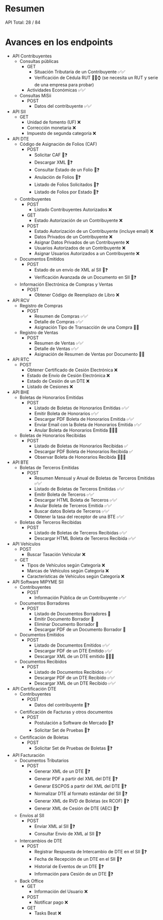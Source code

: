 # Resumen
API Total: 28 / 84

# Avances en los endpoints

- API Contribuyentes
	- Consultas públicas
		- GET
			- Situación Tributaria de un Contribuyente ✅✅
			- Verificación de Cédula RUT 🚧🚧⌚ (se necesita un RUT y serie de una empresa para probar)
		- Actividades Económicas ✅✅
	- Consultas MiSii
		- POST
			- Datos del contribuyente ✅✅
- API SII
	- GET
		- Unidad de fomento (UF) ❌
		- Corrección monetaria ❌
		- Impuesto de segunda categoría ❌
- API DTE
	- Código de Asignación de Folios (CAF)
		- POST
			- Solicitar CAF 🚧❓
			- Descargar XML 🚧❓
			- Consultar Estado de un Folio 🚧❓
			- Anulación de Folios 🚧❓
			- Listado de Folios Solicitados 🚧❓
			- Listado de Folios por Estado 🚧❓
	- Contribuyentes
		- POST
			- Listado Contribuyentes Autorizados ❌
		- GET
			- Estado Autorización de un Contribuyente ❌
		- POST
			- Estado Autorización de un Contribuyente (incluye email) ❌
			- Datos Privados de un Contribuyente ❌
			- Asignar Datos Privados de un Contribuyente ❌
			- Usuarios Autorizados de un Contribuyente ❌
			- Asignar Usuarios Autorizados a un Contribuyente ❌
	- Documentos Emitidos
		- POST
			- Estado de un envío de XML al SII 🚧❓
			- Verificación Avanzada de un Documento en SII 🚧❓
	- Información Electrónica de Compras y Ventas
		- POST
			- Obtener Código de Reemplazo de Libro ❌
- API RCV
	- Registro de Compras
		- POST
			- Resumen de Compras ✅✅
			- Detalle de Compras ✅✅
			- Asignación Tipo de Transacción de una Compra 🚧🚧
	- Registro de Ventas
		- POST
			- Resumen de Ventas ✅✅
			- Detalle de Ventas ✅✅
			- Asignación de Resumen de Ventas por Documento 🚧🚧
- API RTC
	- POST
		- Obtener Certificado de Cesión Electrónica ❌
		- Estado de Envío de Cesión Electrónica ❌
		- Estado de Cesión de un DTE ❌
		- Listado de Cesiones ❌
- API BHE
	- Boletas de Honorarios Emitidas
		- POST
			- Listado de Boletas de Honorarios Emitidas ✅✅
			- Emitir Boleta de Honorarios ✅✅
			- Descargar PDF Boleta de Honorarios Emitida ✅✅
			- Enviar Email con la Boleta de Honorarios Emitida ✅✅
			- Anular Boleta de Honorarios Emitida 🚧🚧🚀
	- Boletas de Honorarios Recibidas
		- POST
			- Listado de Boletas de Honorarios Recibidas ✅
			- Descargar PDF Boleta de Honorarios Recibida ✅
			- Observar Boleta de Honorarios Recibida 🚧🚧🚀
- API BTE
	- Boletas de Terceros Emitidas
		- POST
			- Resumen Mensual y Anual de Boletas de Terceros Emitidas ✅✅
			- Listado de Boletas de Terceros Emitidas ✅✅
			- Emitir Boleta de Terceros ✅✅
			- Descargar HTML Boleta de Terceros ✅✅
			- Anular Boleta de Terceros Emitida ✅✅
			- Buscar datos Boleta de Terceros ✅✅
			- Obtener la tasa del receptor de una BTE ✅✅
	- Boletas de Terceros Recibidas
		- POST
			- Listado de Boletas de Terceros Recibidas ✅✅
			- Descargar HTML Boleta de Terceros Recibida ✅✅
- API Vehículos
	- POST
		- Buscar Tasación Vehicular ❌
	- GET
		- Tipos de Vehículos según Categoría ❌
		- Marcas de Vehículos según Categoría ❌
		- Características de Vehículos según Categoría ❌
- API Software MIPYME SII
	- Contribuyentes
		- POST
			- Información Pública de un Contribuyente ✅✅
	- Documentos Borradores
		- POST
			- Listado de Documentos Borradores 🚧
			- Emitir Documento Borrador 🚧
			- Eliminar Documento Borrador 🚧
			- Descargar PDF de un Documento Borrador 🚧
	- Documentos Emitidos
		- POST
			- Listado de Documentos Emitidos ✅✅
			- Descargar PDF de un DTE Emitido ✅✅
			- Descargar XML de un DTE emitido 🚧🚀🚀
	- Documentos Recibidos
		- POST
			- Listado de Documentos Recibidos ✅✅
			- Descargar PDF de un DTE Recibido ✅✅
			- Descargar XML de un DTE Recibido ✅✅
- API Certificación DTE
	- Contribuyentes
		- POST
			- Datos del contribuyente 🚧❓
	- Certificación de Facturas y otros documentos
		- POST
			- Postulación a Software de Mercado 🚧❓
			- Solicitar Set de Pruebas 🚧❓
	- Certificación de Boletas
		- POST
			- Solicitar Set de Pruebas de Boletas 🚧❓
- API Facturación
	- Documentos Tributarios
		- POST
			- Generar XML de un DTE 🚧❓
			- Generar PDF a partir del XML del DTE 🚧❓
			- Generar ESCPOS a partir del XML del DTE 🚧❓
			- Normalizar DTE al formato estándar del SII 🚧❓
			- Generar XML de RVD de Boletas (ex RCOF) 🚧❓
			- Generar XML de Cesión de DTE (AEC) 🚧❓
	- Envíos al SII
		- POST
			- Enviar XML al SII 🚧❓
			- Consultar Envio de XML al SII 🚧❓
	- Intercambios de DTE
		- POST
			- Registrar Respuesta de Intercambio de DTE en el SII 🚧❓
			- Fecha de Recepción de un DTE en el SII 🚧❓
			- Historial de Eventos de un DTE 🚧❓
			- Información para Cesión de un DTE 🚧❓
	- Back Office
		- GET
			- Información del Usuario ❌
		- POST
			- Notificar pago ❌
		- GET
			- Tasks Beat ❌
